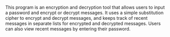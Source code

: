 This program is an encryption and decryption tool that allows users to input a password and encrypt or decrypt messages. It uses a simple substitution cipher to encrypt and decrypt messages, and keeps track of recent messages in separate lists for encrypted and decrypted messages. Users can also view recent messages by entering their password.
